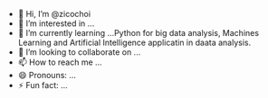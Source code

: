 - 👋 Hi, I’m @zicochoi
- 👀 I’m interested in ...
- 🌱 I’m currently learning ...Python for big data analysis, Machines Learning and Artificial Intelligence applicatin in daata analysis.
- 💞️ I’m looking to collaborate on ...
- 📫 How to reach me ...
- 😄 Pronouns: ...
- ⚡ Fun fact: ...

<!---
zicochoi/zicochoi is a ✨ special ✨ repository because its `README.md` (this file) appears on your GitHub profile.
You can click the Preview link to take a look at your changes.
--->
